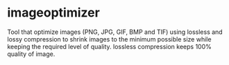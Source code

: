 # imageoptimizer
Tool that optimize images (PNG, JPG, GIF, BMP and TIF) using lossless and lossy compression to shrink images to the minimum possible size while keeping the required level of quality. lossless compression keeps 100% quality of image.
